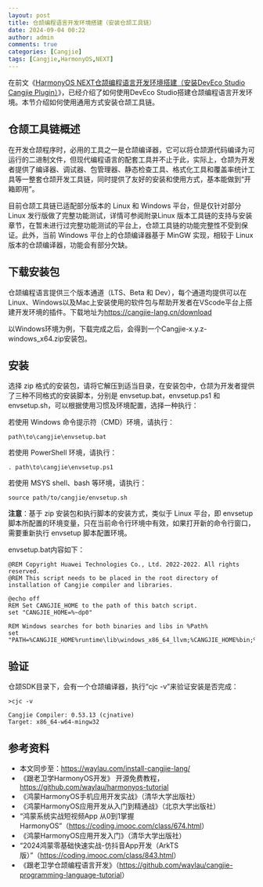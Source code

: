 ```yaml
---
layout: post
title: 仓颉编程语言开发环境搭建（安装仓颉工具链）
date: 2024-09-04 00:22
author: admin
comments: true
categories: [Cangjie]
tags: [Cangjie,HarmonyOS,NEXT]
---
```



在前文《[HarmonyOS NEXT仓颉编程语言开发环境搭建（安装DevEco Studio Cangjie Plugin）](https://waylau.com/install-deveco-studio-cangjie-plugin/)》，已经介绍了如何使用DevEco Studio搭建仓颉编程语言开发环境。本节介绍如何使用通用方式安装仓颉工具链。



<!-- more -->


## 仓颉工具链概述

在开发仓颉程序时，必用的工具之一是仓颉编译器，它可以将仓颉源代码编译为可运行的二进制文件，但现代编程语言的配套工具并不止于此，实际上，仓颉为开发者提供了编译器、调试器、包管理器、静态检查工具、格式化工具和覆盖率统计工具等一整套仓颉开发工具链，同时提供了友好的安装和使用方式，基本能做到“开箱即用”。

目前仓颉工具链已适配部分版本的 Linux 和 Windows 平台，但是仅针对部分 Linux 发行版做了完整功能测试，详情可参阅附录Linux 版本工具链的支持与安装章节，在暂未进行过完整功能测试的平台上，仓颉工具链的功能完整性不受到保证。此外，当前 Windows 平台上的仓颉编译器基于 MinGW 实现，相较于 Linux 版本的仓颉编译器，功能会有部分欠缺。



## 下载安装包

仓颉编程语言提供三个版本通道（LTS、Beta 和 Dev），每个通道均提供可以在Linux、Windows以及Mac上安装使用的软件包与帮助开发者在VScode平台上搭建开发环境的插件。下载地址为<https://cangjie-lang.cn/download>


以Windows环境为例，下载完成之后，会得到一个Cangjie-x.y.z-windows_x64.zip安装包。


## 安装

选择 zip 格式的安装包，请将它解压到适当目录，在安装包中，仓颉为开发者提供了三种不同格式的安装脚本，分别是 envsetup.bat，envsetup.ps1 和 envsetup.sh，可以根据使用习惯及环境配置，选择一种执行：

若使用 Windows 命令提示符（CMD）环境，请执行：

```
path\to\cangjie\envsetup.bat
```

若使用 PowerShell 环境，请执行：

```
. path\to\cangjie\envsetup.ps1
```

若使用 MSYS shell、bash 等环境，请执行：

```
source path/to/cangjie/envsetup.sh
```


**注意**：基于 zip 安装包和执行脚本的安装方式，类似于 Linux 平台，即 envsetup 脚本所配置的环境变量，只在当前命令行环境中有效，如果打开新的命令行窗口，需要重新执行 envsetup 脚本配置环境。


envsetup.bat内容如下：

```
@REM Copyright Huawei Technologies Co., Ltd. 2022-2022. All rights reserved.
@REM This script needs to be placed in the root directory of installation of Cangjie compiler and libraries.

@echo off
REM Set CANGJIE_HOME to the path of this batch script.
set "CANGJIE_HOME=%~dp0"

REM Windows searches for both binaries and libs in %Path%
set "PATH=%CANGJIE_HOME%runtime\lib\windows_x86_64_llvm;%CANGJIE_HOME%bin;%CANGJIE_HOME%tools\bin;%CANGJIE_HOME%tools\lib;%PATH%;%USERPROFILE%\.cjpm\bin"
```




## 验证

仓颉SDK目录下，会有一个仓颉编译器，执行“cjc -v”来验证安装是否完成：

```
>cjc -v

Cangjie Compiler: 0.53.13 (cjnative)
Target: x86_64-w64-mingw32
```

## 参考资料


* 本文同步至：<https://waylau.com/install-cangjie-lang/>
* 《跟老卫学HarmonyOS开发》 开源免费教程，<https://github.com/waylau/harmonyos-tutorial>
* 《鸿蒙HarmonyOS手机应用开发实战》（清华大学出版社）
* 《鸿蒙HarmonyOS应用开发从入门到精通战》（北京大学出版社）
* “鸿蒙系统实战短视频App 从0到1掌握HarmonyOS”（<https://coding.imooc.com/class/674.html>）
* 《鸿蒙HarmonyOS应用开发入门》（清华大学出版社）
* “2024鸿蒙零基础快速实战-仿抖音App开发（ArkTS版）”（<https://coding.imooc.com/class/843.html>）
* 《跟老卫学仓颉编程语言开发》（<https://github.com/waylau/cangjie-programming-language-tutorial>）